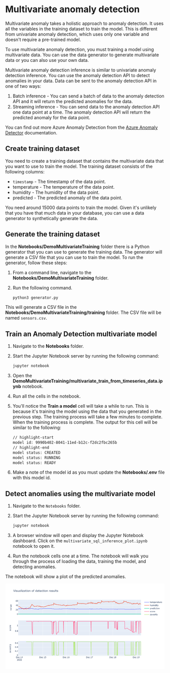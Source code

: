 # Multivariate anomaly detection

Multivariate anomaly takes a holistic approach to anomaly detection. It uses all the variables in the training dataset to train the model. This is different from univariate anomaly detection, which uses only one variable and doesn't require a pre-trained model.

To use multivariate anomaly detection, you must training a model using multivariate data. You can use the data generator to generate multivariate data or you can also use your own data.

Multivariate anomaly detection inference is similar to univariate anomaly detection inference. You can use the anomaly detection API to detect anomalies in your data. Data can be sent to the anomaly detection API in one of two ways:

1. Batch inference - You can send a batch of data to the anomaly detection API and it will return the predicted anomalies for the data.
1. Streaming inference - You can send data to the anomaly detection API one data point at a time. The anomaly detection API will return the predicted anomaly for the data point.

You can find out more Azure Anomaly Detection from the [Azure Anomaly Detector](https://learn.microsoft.com/azure/cognitive-services/anomaly-detector/) documentation.

## Create training dataset

You need to create a training dataset that contains the multivariate data that you want to use to train the model. The training dataset consists of the following columns:

- `timestamp` - The timestamp of the data point.
- temperature - The temperature of the data point.
- humidity - The humidity of the data point.
- predicted - The predicted anomaly of the data point.

You need around 15000 data points to train the model. Given it's unlikely that you have that much data in your database, you can use a data generator to synthetically generate the data.

## Generate the training dataset

In the **Notebooks/DemoMultivariateTraining** folder there is a Python generator that you can use to generate the training data. The generator will generate a CSV file that you can use to train the model. To run the generator, follow these steps:

1. From a command line, navigate to the **Notebooks/DemoMultivariateTraining** folder.
1. Run the following command.

    ```bash
    python3 generator.py
    ```

This will generate a CSV file in the **Notebooks/DemoMultivariateTraining/training** folder. The CSV file will be named `sensors.csv`.

## Train an Anomaly Detection multivariate model

1. Navigate to the **Notebooks** folder.
1. Start the Jupyter Notebook server by running the following command:

    ```bash
    jupyter notebook
    ```

1. Open the **DemoMultivariateTraining/multivariate_train_from_timeseries_data.ipynb** notebook.
1. Run all the cells in the notebook.
1. You'll notice the **Train a model** cell will take a while to run. This is because it's training the model using the data that you generated in the previous step. The training process will take a few minutes to complete. When the training process is complete. The output for this cell will be similar to the following:

    ```text
    // highlight-start
    model id: 9990b402-8041-11ed-b12c-f2dc2fbc265b
    // highlight-end
    model status: CREATED
    model status: RUNNING
    model status: READY
    ```

1. Make a note of the model id as you must update the **Notebooks/.env** file with this model id.

## Detect anomalies using the multivariate model

1. Navigate to the `Notebooks` folder.
1. Start the Jupyter Notebook server by running the following command:

    ```bash
    jupyter notebook
    ```

1. A browser window will open and display the Jupyter Notebook dashboard. Click on the `multivariate_sql_inference_plot.ipynb` notebook to open it.
1. Run the notebook cells one at a time. The notebook will walk you through the process of loading the data, training the model, and detecting anomalies.

The notebook will show a plot of the predicted anomalies.

![The image shows the output from the anomaly detection api](img/multivariate_plot.png)
